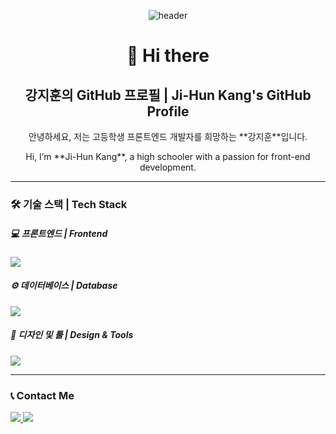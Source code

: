 <!--프로필 메인-->
<div align="center">

 <!-- 헤더 배너 -->
![header](https://capsule-render.vercel.app/api?type=waving&color=gradient&text=%20owxuxn%20👋&animation=twinkling&fontSize=30&fontAlignY=35&fontAlign=50&height=150&)
</div>


 

<h1 align="center">👋 Hi there</h1>
<h2 align="center">강지훈의 GitHub 프로필 | Ji-Hun Kang's GitHub Profile</h2>


<p align="center"> 안녕하세요, 저는 고등학생 프론트엔드 개발자를 희망하는 **강지훈**입니다.</p>

<p align="center">Hi, I’m **Ji-Hun Kang**, a high schooler with a passion for front-end development. </p>

---
<!-- [![Solved.ac
프로필](http://mazassumnida.wtf/api/v2/generate_badge?boj=jhsako)](https://solved.ac/jhsako) -->

<!-- ## 💻 Projects

https://hanbomgo.kr - 한봄고등학교 학생포털
-->
### 🛠 기술 스택 | Tech Stack

##### 💻 프론트엔드 | Frontend
<p>
  <a href="https://skillicons.dev">
    <img src="https://skillicons.dev/icons?i=html,css,javascript"/>
  </a>
  <br/>
</p>

##### ⚙️ 데이터베이스 | Database
<p>
  <a href="https://skillicons.dev">
    <img src="https://skillicons.dev/icons?i=mysql,oracle"/>
  </a>
  <br/>
</p>

##### 🎨 디자인 및 툴 | Design & Tools
<p>
  <a href="https://skillicons.dev">
    <img src="https://skillicons.dev/icons?i=vscode,ps,ai"/>
  </a>
  <br/>
</p><!-- </div> -->

---

### 📞 Contact Me

<p>
  <a href="https://skillicons.dev">
   <a href="https://www.instagram.com/owxuxn_/"> <img src="https://skillicons.dev/icons?i=instagram"/>
   <a href="mailto:kang0421591@gmail.com"> <img src="https://skillicons.dev/icons?i=gmail"/>
  </a>
  <br/>
</p>
<!-- <p>
  <a href="https://skillicons.dev">
   <a href="mailto:kang0421591@gmail.com"> <img src="https://skillicons.dev/icons?i=gmail"/>
  </a>
  <br/>
</p> -->
   
<!--
**owxuxn/owxuxn** is a ✨ _special_ ✨ repository because its `README.md` (this file) appears on your GitHub profile.

Here are some ideas to get you started:

- 🔭 I’m currently working on ...
- 🌱 I’m currently learning ...
- 👯 I’m looking to collaborate on ...
- 🤔 I’m looking for help with ...
- 💬 Ask me about ...
- 📫 How to reach me: ...
- 😄 Pronouns: ...
- ⚡ Fun fact: ...
-->
